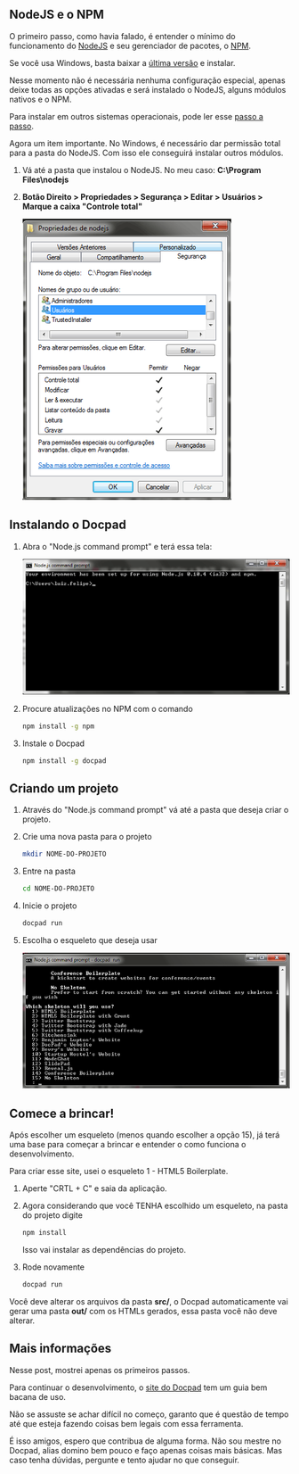 ## NodeJS e o NPM

O primeiro passo, como havia falado, é entender o mínimo do funcionamento do [NodeJS](http://nodejs.org) e seu gerenciador de pacotes, o [NPM](https://npmjs.org).

Se você usa Windows, basta baixar a [última versão](http://nodejs.org/#download) e instalar.

Nesse momento não é necessária nenhuma configuração especial, apenas deixe todas as opções ativadas e será instalado o NodeJS, alguns módulos nativos e o NPM.

Para instalar em outros sistemas operacionais, pode ler esse [passo a passo](http://bevry.me/learn/node-install).

Agora um item importante. No Windows, é necessário dar permissão total para a pasta do NodeJS. Com isso ele conseguirá instalar outros módulos.

1.  Vá até a pasta que instalou o NodeJS. No meu caso: **C:\Program Files\nodejs**

2.  **Botão Direito > Propriedades > Segurança > Editar > Usuários > Marque a caixa "Controle total"**

    ![Propriedades do NodeJS](/assets/img/blog/propriedades-nodejs.png)

## Instalando o Docpad

1.  Abra o "Node.js command prompt" e terá essa tela:

    ![NodeJS](/assets/img/blog/nodejs.png)

2.  Procure atualizações no NPM com o comando

    ````bash
    npm install -g npm
    ````

3.  Instale o Docpad
    
    ````bash
    npm install -g docpad
    ````

## Criando um projeto

1.  Através do "Node.js command prompt" vá até a pasta que deseja criar o projeto.

2.  Crie uma nova pasta para o projeto
 
    ````bash
    mkdir NOME-DO-PROJETO
    ````

3.  Entre na pasta

    ````bash
    cd NOME-DO-PROJETO
    ````

4.  Inicie o projeto

    ````bash
    docpad run
    ````
5.  Escolha o esqueleto que deseja usar

    ![Docpad](/assets/img/blog/docpad.png)

## Comece a brincar!

Após escolher um esqueleto (menos quando escolher a opção 15), já terá uma base para começar a brincar e entender o como funciona o desenvolvimento.

Para criar esse site, usei o esqueleto 1 - HTML5 Boilerplate.

1.  Aperte "CRTL + C" e saia da aplicação.

2.  Agora considerando que você TENHA escolhido um esqueleto, na pasta do projeto digite
 
    ````bash
    npm install 
    ````

    Isso vai instalar as dependências do projeto.

3.  Rode novamente 
    
    ````bash
    docpad run
    ````

Você deve alterar os arquivos da pasta **src/**, o Docpad automaticamente vai gerar uma pasta **out/** com os HTMLs gerados, essa pasta você não deve alterar.

## Mais informações

Nesse post, mostrei apenas os primeiros passos.

Para continuar o desenvolvimento, o [site do Docpad](http://docpad.org) tem um guia bem bacana de uso.

Não se assuste se achar difícil no começo, garanto que é questão de tempo até que esteja fazendo coisas bem legais com essa ferramenta.

É isso amigos, espero que contribua de alguma forma. Não sou mestre no Docpad, alias domino bem pouco e faço apenas coisas mais básicas. Mas caso tenha dúvidas, pergunte e tento ajudar no que conseguir.
